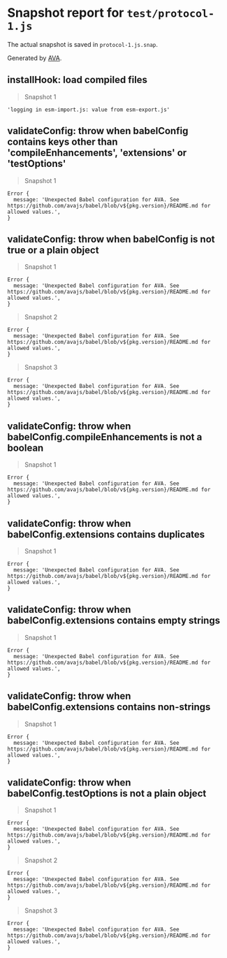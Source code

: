 # Snapshot report for `test/protocol-1.js`

The actual snapshot is saved in `protocol-1.js.snap`.

Generated by [AVA](https://ava.li).

## installHook: load compiled files

> Snapshot 1

    'logging in esm-import.js: value from esm-export.js'

## validateConfig: throw when babelConfig contains keys other than 'compileEnhancements', 'extensions' or 'testOptions'

> Snapshot 1

    Error {
      message: 'Unexpected Babel configuration for AVA. See https://github.com/avajs/babel/blob/v${pkg.version}/README.md for allowed values.',
    }

## validateConfig: throw when babelConfig is not true or a plain object

> Snapshot 1

    Error {
      message: 'Unexpected Babel configuration for AVA. See https://github.com/avajs/babel/blob/v${pkg.version}/README.md for allowed values.',
    }

> Snapshot 2

    Error {
      message: 'Unexpected Babel configuration for AVA. See https://github.com/avajs/babel/blob/v${pkg.version}/README.md for allowed values.',
    }

> Snapshot 3

    Error {
      message: 'Unexpected Babel configuration for AVA. See https://github.com/avajs/babel/blob/v${pkg.version}/README.md for allowed values.',
    }

## validateConfig: throw when babelConfig.compileEnhancements is not a boolean

> Snapshot 1

    Error {
      message: 'Unexpected Babel configuration for AVA. See https://github.com/avajs/babel/blob/v${pkg.version}/README.md for allowed values.',
    }

## validateConfig: throw when babelConfig.extensions contains duplicates

> Snapshot 1

    Error {
      message: 'Unexpected Babel configuration for AVA. See https://github.com/avajs/babel/blob/v${pkg.version}/README.md for allowed values.',
    }

## validateConfig: throw when babelConfig.extensions contains empty strings

> Snapshot 1

    Error {
      message: 'Unexpected Babel configuration for AVA. See https://github.com/avajs/babel/blob/v${pkg.version}/README.md for allowed values.',
    }

## validateConfig: throw when babelConfig.extensions contains non-strings

> Snapshot 1

    Error {
      message: 'Unexpected Babel configuration for AVA. See https://github.com/avajs/babel/blob/v${pkg.version}/README.md for allowed values.',
    }

## validateConfig: throw when babelConfig.testOptions is not a plain object

> Snapshot 1

    Error {
      message: 'Unexpected Babel configuration for AVA. See https://github.com/avajs/babel/blob/v${pkg.version}/README.md for allowed values.',
    }

> Snapshot 2

    Error {
      message: 'Unexpected Babel configuration for AVA. See https://github.com/avajs/babel/blob/v${pkg.version}/README.md for allowed values.',
    }

> Snapshot 3

    Error {
      message: 'Unexpected Babel configuration for AVA. See https://github.com/avajs/babel/blob/v${pkg.version}/README.md for allowed values.',
    }
